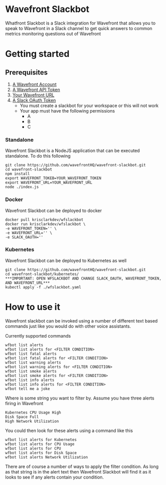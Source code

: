 # Wavefront Slackbot

Whatfront Slackbot is a Slack integration for Wavefront that allows you
to speak to Wavefront in a Slack channel to get quick answers to common
metrics monitoring questions out of Wavefront

# Getting started

## Prerequisites

1. [A Wavefront Account](https://www.wavefront.com/sign-up/?utm_source=SlackbotGithub)
2. [A Wavefront API Token](https://docs.wavefront.com/wavefront_api.html#generating-an-api-token/?utm_source=SlackbotGithub)
3. [Your Wavefront URL](https://docs.wavefront.com/wavefront_api.html#generating-an-api-token/?utm_source=SlackbotGithub)
4. [A Slack OAuth Token](https://api.slack.com/apps)
    * You must create a slackbot for your workspace or this will not work
    * Your app must have the following permissions
        * A
        * B
        * C


### Standalone

Wavefront Slackbot is a NodeJS application that can be executed standalone.
To do this following

```
git clone https://github.com/wavefrontHQ/wavefront-slackbot.git
cd wavefront-slackbot
npm install
export WAVEFRONT_TOKEB=YOUR_WAVEFRONT_TOKEN
export WAVEFRONT_URL=YOUR_WAVEFRONT_URL
node ./index.js
```

### Docker

Wavefront Slackbot can be deployed to docker

```
docker pull krisclarkdev/wfslackbot
docker run krisclarkdev/wfslackbot \
-e WAVEFRONT_TOKEN='' \
-e WAVEFRONT_URL='' \
-e SLACK_OAUTH=''
```

### Kubernetes

Wavefront Slackbot can be deployed to Kubernetes as well

```
git clone https://github.com/wavefrontHQ/wavefront-slackbot.git
cd wavefront-slackbot/kubernetes/
***IMPORTANT: OPEN WFSLACKBOT AND CHANGE SLACK_OAUTH, WAVEFRONT_TOKEN, AND WAVEFRONT_URL***
kubectl apply -f ./wfslackbot.yaml
```

# How to use it

Wavefront slackbot can be invoked using a number of different text
based commands just like you would do with other voice assistants.

Currently supported commands

```
wfbot list alerts
wfbot list alerts for <FILTER CONDITION>
wfbot list fatal alerts
wfbot list fatal alerts for <FILTER CONDITION>
wfbot list warning alerts
wfbot list warning alerts for <FILTER CONDITION>
wfbot list smoke alerts
wfbot list smoke alerts for <FILTER CONDITION>
wfbot list info alerts
wfbot list info alerts for <FILTER CONDITION>
wfbot tell me a joke
```

Where <FILTER CONDITION> is some string you want to filter by.  Assume you
have three alerts firing in Wavefront

```
Kubernetes CPU Usage High
Disk Space Full
High Network Utilization
```

You could then look for these alerts using a command like this

```
wfbot list alerts for Kubernetes
wfbot list alerts for CPU Usage
wfbot list alerts for CPU
wfbot list alerts for Disk Space
wfbot list alerts Network Utilization
```

There are of course a number of ways to apply the filter condition.  As
long as that string is in the alert text then Wavefront Slackbot will
find it as it looks to see if any alerts contain your condition.